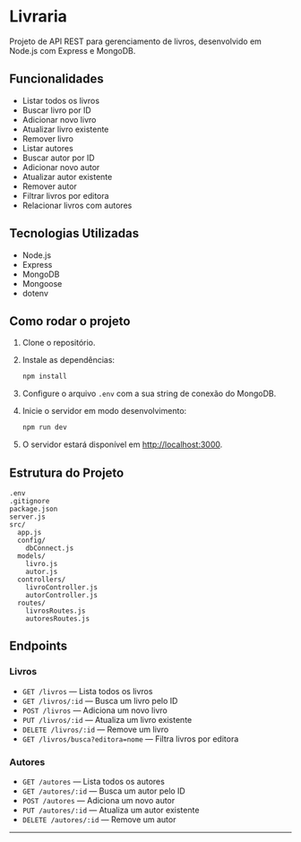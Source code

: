 # Livraria

Projeto de API REST para gerenciamento de livros, desenvolvido em Node.js com Express e MongoDB.

## Funcionalidades

- Listar todos os livros
- Buscar livro por ID
- Adicionar novo livro
- Atualizar livro existente
- Remover livro
- Listar autores
- Buscar autor por ID
- Adicionar novo autor
- Atualizar autor existente
- Remover autor
- Filtrar livros por editora
- Relacionar livros com autores

## Tecnologias Utilizadas

- Node.js
- Express
- MongoDB
- Mongoose
- dotenv

## Como rodar o projeto

1. Clone o repositório.
2. Instale as dependências:

   ```sh
   npm install
   ```

3. Configure o arquivo `.env` com a sua string de conexão do MongoDB.
4. Inicie o servidor em modo desenvolvimento:

   ```sh
   npm run dev
   ```

5. O servidor estará disponível em [http://localhost:3000](http://localhost:3000).

## Estrutura do Projeto

```
.env
.gitignore
package.json
server.js
src/
  app.js
  config/
    dbConnect.js
  models/
    livro.js
    autor.js
  controllers/
    livroController.js
    autorController.js
  routes/
    livrosRoutes.js
    autoresRoutes.js
```

## Endpoints

### Livros

- `GET /livros` — Lista todos os livros
- `GET /livros/:id` — Busca um livro pelo ID
- `POST /livros` — Adiciona um novo livro
- `PUT /livros/:id` — Atualiza um livro existente
- `DELETE /livros/:id` — Remove um livro
- `GET /livros/busca?editora=nome` — Filtra livros por editora

### Autores

- `GET /autores` — Lista todos os autores
- `GET /autores/:id` — Busca um autor pelo ID
- `POST /autores` — Adiciona um novo autor
- `PUT /autores/:id` — Atualiza um autor existente
- `DELETE /autores/:id` — Remove um autor

---
